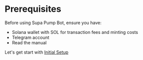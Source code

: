 # Prerequisites

Before using Supa Pump Bot, ensure you have:

- Solana wallet with SOL for transaction fees and minting costs
- Telegram account
- Read the manual

Let's get start with [Initial Setup](/getting-started/initial-setup)